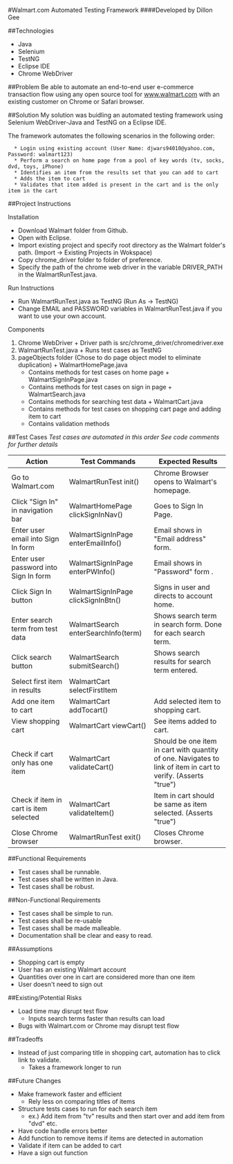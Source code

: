 #Walmart.com Automated Testing Framework
####Developed by Dillon Gee

##Technologies
  + Java
  + Selenium 
  + TestNG
  + Eclipse IDE
  + Chrome WebDriver

##Problem
  Be able to automate an end-to-end user e-commerce transaction flow using any open source tool for www.walmart.com with an existing customer on Chrome or Safari browser.

##Solution
  My solution was buidling an automated testing framework using Selenium WebDriver-Java and TestNG on a Eclipse IDE. 
  
  The framework automates the following scenarios in the following order:

      * Login using existing account (User Name: djwars94010@yahoo.com, Password: walmart123)
      * Perform a search on home page from a pool of key words (tv, socks, dvd, toys, iPhone)
      * Identifies an item from the results set that you can add to cart
      * Adds the item to cart
      * Validates that item added is present in the cart and is the only item in the cart

##Project Instructions

Installation
  + Download Walmart folder from Github.
  + Open with Eclipse.
  + Import existing project and specify root directory as the Walmart folder's path. (Import -> Existing Projects in Wokspace)
  + Copy chrome_driver folder to folder of preference. 
  + Specify the path of the chrome web driver in the variable DRIVER_PATH in the WalmartRunTest.java.

Run Instructions
  + Run WalmartRunTest.java as TestNG (Run As -> TestNG)
  + Change EMAIL and PASSWORD variables in WalmartRunTest.java if you want to use your own account.
  
Components
  1. Chrome WebDriver
    + Driver path is src/chrome_driver/chromedriver.exe
  2. WalmartRunTest.java
    + Runs test cases as TestNG
  3. pageObjects folder (Chose to do page object model to eliminate duplication)
    + WalmartHomePage.java
      - Contains methods for test cases on home page
    + WalmartSignInPage.java
      - Contains methods for test cases on sign in page
    + WalmartSearch.java
      - Contains methods for searching test data
    + WalmartCart.java
      - Contains methods for test cases on shopping cart page and adding item to cart
      - Contains validation methods

##Test Cases
*Test cases are automated in this order*
*See code comments for further details*
  
| Action                                 | Test Commands                      | Expected Results                                                                                              |
| -------------------------------------- | ---------------------------------- | ------------------------------------------------------------------------------------------------------------- |
| Go to Walmart.com                      | WalmartRunTest init()              | Chrome Browser opens to Walmart's homepage.                                                                   |
| Click "Sign In" in navigation bar      | WalmartHomePage clickSignInNav()   | Goes to Sign In Page.                                                                                         |
| Enter user email into Sign In form     | WalmartSignInPage enterEmailInfo() | Email shows in "Email address" form.                                                                          |
| Enter user password into Sign In form  | WalmartSignInPage enterPWInfo()    | Email shows in "Password" form .                                                                              |
| Click Sign In button                   | WalmartSignInPage clickSignInBtn() | Signs in user and directs to account home.                                                                    |
| Enter search term from test data       | WalmartSearch enterSearchInfo(term)| Shows search term in search form. Done for each search term.                                                  |
| Click search button                    | WalmartSearch submitSearch()       | Shows search results for search term entered.                                                                 |
| Select first item in results           | WalmartCart selectFirstItem        |                                                                                                               |
| Add one item to cart                   | WalmartCart addTocart()            | Add selected item to shopping cart.                                                                           |
| View shopping cart                     | WalmartCart viewCart()             | See items added to cart.                                                                                      |
| Check if cart only has one item        | WalmartCart validateCart()         | Should be one item in cart with quantity of one. Navigates to link of item in cart to verify. (Asserts "true")|                                                                 |
| Check if item in cart is item selected | WalmartCart validateItem()         | Item in cart should be same as item selected. (Asserts "true")                                                |
| Close Chrome browser                   | WalmartRunTest exit()              | Closes Chrome browser.                                                                                        |

##Functional Requirements
  + Test cases shall be runnable.
  + Test cases shall be written in Java.
  + Test cases shall be robust.

##Non-Functional Requirements
  + Test cases shall be simple to run.
  + Test cases shall be re-usable
  + Test cases shall be made malleable.
  + Documentation shall be clear and easy to read.

##Assumptions
  + Shopping cart is empty
  + User has an existing Walmart account
  + Quantities over one in cart are considered more than one item
  + User doesn't need to sign out

##Existing/Potential Risks
  + Load time may disrupt test flow
    - Inputs search terms faster than results can load
  + Bugs with Walmart.com or Chrome may disrupt test flow

##Tradeoffs
  + Instead of just comparing title in shopping cart, automation has to click link to validate.
    - Takes a framework longer to run

##Future Changes 
  + Make framework faster and efficient
    - Rely less on comparing titles of items 
  + Structure tests cases to run for each search item
    - ex.) Add item from "tv" results and then start over and add item from "dvd" etc.
  + Have code handle errors better
  + Add function to remove items if items are detected in automation
  + Validate if item can be added to cart
  + Have a sign out function





